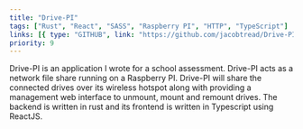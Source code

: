 ```yaml
---
title: "Drive-PI"
tags: ["Rust", "React", "SASS", "Raspberry PI", "HTTP", "TypeScript"]
links: [{ type: "GITHUB", link: "https://github.com/jacobtread/Drive-PI" }]
priority: 9
---
```


Drive-PI is an application I wrote for a school assessment. Drive-PI acts as a network file share running on a Raspberry PI. Drive-PI will share the connected drives over its wireless hotspot along with providing a management web interface to unmount, mount and remount drives. The backend is written in rust and its frontend is written in Typescript using ReactJS.
